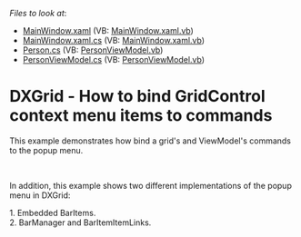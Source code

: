 <!-- default file list -->
*Files to look at*:

* [MainWindow.xaml](./CS/GridCommandToPopupMenuProject/MainWindow.xaml) (VB: [MainWindow.xaml.vb](./VB/GridCommandToPopupMenuProject/MainWindow.xaml.vb))
* [MainWindow.xaml.cs](./CS/GridCommandToPopupMenuProject/MainWindow.xaml.cs) (VB: [MainWindow.xaml.vb](./VB/GridCommandToPopupMenuProject/MainWindow.xaml.vb))
* [Person.cs](./CS/GridCommandToPopupMenuProject/Person.cs) (VB: [PersonViewModel.vb](./VB/GridCommandToPopupMenuProject/PersonViewModel.vb))
* [PersonViewModel.cs](./CS/GridCommandToPopupMenuProject/PersonViewModel.cs) (VB: [PersonViewModel.vb](./VB/GridCommandToPopupMenuProject/PersonViewModel.vb))
<!-- default file list end -->
# DXGrid - How to bind GridControl context menu items to commands 


<p>This example demonstrates how bind a grid's and ViewModel's commands to the popup menu.</p>
<br>
<p>In addition, this example shows two different implementations of the popup menu in DXGrid:</p>
<p>1. Embedded BarItems.<br>2. BarManager and BarItemItemLinks.</p>

<br/>


